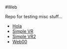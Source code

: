 #Web

Repo for testing misc stuff...

* [Hola](hola.html)
* [Simple VR](simplevr.html)
* [Simple VR2](simplevr2.html)
* [Web00](web00.html)
